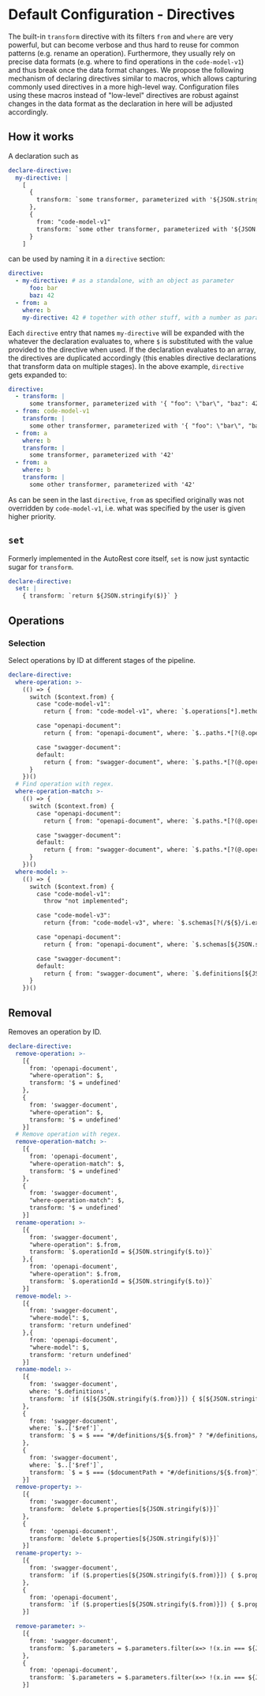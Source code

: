 # Default Configuration - Directives

The built-in `transform` directive with its filters `from` and `where` are very powerful, but can become verbose and thus hard to reuse for common patterns (e.g. rename an operation).
Furthermore, they usually rely on precise data formats (e.g. where to find operations in the `code-model-v1`) and thus break once the data format changes.
We propose the following mechanism of declaring directives similar to macros, which allows capturing commonly used directives in a more high-level way.
Configuration files using these macros instead of "low-level" directives are robust against changes in the data format as the declaration in here will be adjusted accordingly.

## How it works

A declaration such as

```yaml false
declare-directive:
  my-directive: |
    [
      {
        transform: `some transformer, parameterized with '${JSON.stringify($)}'`
      },
      {
        from: "code-model-v1"
        transform: `some other transformer, parameterized with '${JSON.stringify($)}'`
      }
    ]
```

can be used by naming it in a `directive` section:

```yaml false
directive:
  - my-directive: # as a standalone, with an object as parameter
      foo: bar
      baz: 42
  - from: a
    where: b
    my-directive: 42 # together with other stuff, with a number as parameter
```

Each `directive` entry that names `my-directive` will be expanded with the whatever the declaration evaluates to, where `$` is substituted with the value provided to the directive when used.
If the declaration evaluates to an array, the directives are duplicated accordingly (this enables directive declarations that transform data on multiple stages).
In the above example, `directive` gets expanded to:

```yaml false
directive:
  - transform: |
      some transformer, parameterized with '{ "foo": \"bar\", "baz": 42 }'
  - from: code-model-v1
    transform: |
      some other transformer, parameterized with '{ "foo": \"bar\", "baz": 42 }'
  - from: a
    where: b
    transform: |
      some transformer, parameterized with '42'
  - from: a
    where: b
    transform: |
      some other transformer, parameterized with '42'
```

As can be seen in the last `directive`, `from` as specified originally was not overridden by `code-model-v1`, i.e. what was specified by the user is given higher priority.

## `set`

Formerly implemented in the AutoRest core itself, `set` is now just syntactic sugar for `transform`.

```yaml
declare-directive:
  set: |
    { transform: `return ${JSON.stringify($)}` }
```

## Operations

### Selection

Select operations by ID at different stages of the pipeline.

```yaml
declare-directive:
  where-operation: >-
    (() => {
      switch ($context.from) {
        case "code-model-v1":
          return { from: "code-model-v1", where: `$.operations[*].methods[?(@.serializedName == ${JSON.stringify($)})]` };

        case "openapi-document":
          return { from: "openapi-document", where: `$..paths.*[?(@.operationId == ${JSON.stringify($)})]` };

        case "swagger-document":
        default:
          return { from: "swagger-document", where: `$.paths.*[?(@.operationId == ${JSON.stringify($)})]` };
      }
    })()
  # Find operation with regex.
  where-operation-match: >-
    (() => {
      switch ($context.from) {
        case "openapi-document":
          return { from: "openapi-document", where: `$.paths.*[?(@.operationId =~ ${$})]` };

        case "swagger-document":
        default:
          return { from: "swagger-document", where: `$.paths.*[?(@.operationId =~ ${$})]` };
      }
    })()
  where-model: >-
    (() => {
      switch ($context.from) {
        case "code-model-v1":
          throw "not implemented";

        case "code-model-v3":
          return {from: "code-model-v3", where: `$.schemas[?(/${$}/i.exec(@.details.default.name))]`};

        case "openapi-document":
          return { from: "openapi-document", where: `$.schemas[${JSON.stringify($)}]` };

        case "swagger-document":
        default:
          return { from: "swagger-document", where: `$.definitions[${JSON.stringify($)}]` };
      }
    })()
```

## Removal

Removes an operation by ID.

```yaml
declare-directive:
  remove-operation: >-
    [{
      from: 'openapi-document',
      "where-operation": $,
      transform: '$ = undefined'
    },
    {
      from: 'swagger-document',
      "where-operation": $,
      transform: '$ = undefined'
    }]
  # Remove operation with regex.
  remove-operation-match: >-
    [{
      from: 'openapi-document',
      "where-operation-match": $,
      transform: '$ = undefined'
    },
    {
      from: 'swagger-document',
      "where-operation-match": $,
      transform: '$ = undefined'
    }]
  rename-operation: >-
    [{
      from: 'swagger-document',
      "where-operation": $.from,
      transform: `$.operationId = ${JSON.stringify($.to)}`
    },{
      from: 'openapi-document',
      "where-operation": $.from,
      transform: `$.operationId = ${JSON.stringify($.to)}`
    }]
  remove-model: >-
    [{
      from: 'swagger-document',
      "where-model": $,
      transform: 'return undefined'
    },{
      from: 'openapi-document',
      "where-model": $,
      transform: 'return undefined'
    }]
  rename-model: >-
    [{
      from: 'swagger-document',
      where: '$.definitions',
      transform: `if ($[${JSON.stringify($.from)}]) { $[${JSON.stringify($.to)}] = $[${JSON.stringify($.from)}]; delete $[${JSON.stringify($.from)}]; }`
    },
    {
      from: 'swagger-document',
      where: `$..['$ref']`,
      transform: `$ = $ === "#/definitions/${$.from}" ? "#/definitions/${$.to}" : $`
    },
    {
      from: 'swagger-document',
      where: `$..['$ref']`,
      transform: `$ = $ === ($documentPath + "#/definitions/${$.from}") ? ($documentPath + "#/definitions/${$.to}") : $`
    }]
  remove-property: >-
    [{
      from: 'swagger-document',
      transform: `delete $.properties[${JSON.stringify($)}]`
    },
    {
      from: 'openapi-document',
      transform: `delete $.properties[${JSON.stringify($)}]`
    }]
  rename-property: >-
    [{
      from: 'swagger-document',
      transform: `if ($.properties[${JSON.stringify($.from)}]) { $.properties[${JSON.stringify($.to)}] = $.properties[${JSON.stringify($.from)}]; delete $.properties[${JSON.stringify($.from)}]; }`
    },
    {
      from: 'openapi-document',
      transform: `if ($.properties[${JSON.stringify($.from)}]) { $.properties[${JSON.stringify($.to)}] = $.properties[${JSON.stringify($.from)}]; delete $.properties[${JSON.stringify($.from)}]; }`
    }]

  remove-parameter: >-
    [{
      from: 'swagger-document',
      transform: `$.parameters = $.parameters.filter(x=> !(x.in === ${JSON.stringify($.in)} && x.name === ${JSON.stringify($.name)}))`
    },
    {
      from: 'openapi-document',
      transform: `$.parameters = $.parameters.filter(x=> !(x.in === ${JSON.stringify($.in)} && x.name === ${JSON.stringify($.name)}))`
    }]
```
